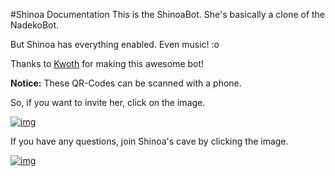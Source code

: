 #Shinoa Documentation
This is the ShinoaBot. She's basically a clone of the NadekoBot. 

But Shinoa has everything enabled. Even music! :o

Thanks to [Kwoth](https://github.com/Kwoth/NadekoBot) for making this awesome bot!

**Notice:** These QR-Codes can be scanned with a phone.

So, if you want to invite her, click on the image.

[![img][img2]](http://bit.ly/InvShinoa)

If you have any questions, join Shinoa's cave by clicking the image.

[![img][img1]](http://bit.ly/ShinoaDiscordCave)

[img1]: http://i.imgur.com/XwRYbvg.png
[img2]: http://i.imgur.com/qbWnqfa.png